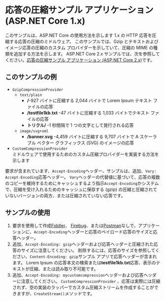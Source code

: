 # <a name="response-compression-sample-application-aspnet-core-1x"></a>応答の圧縮サンプル アプリケーション (ASP.NET Core 1.x)

このサンプルは、ASP.NET Core の使用方法を示します 1.x の HTTP 応答を圧縮する応答の圧縮のミドルウェア。 このサンプルでは、Gzip とテキストおよびイメージ応答の圧縮のカスタム プロバイダーを示していて、圧縮の MIME の種類を追加する方法を示します。 ASP.NET Core 2.x サンプルでは、次を参照してください。[応答の圧縮サンプル アプリケーション (ASP.NET Core 2.x)](https://github.com/aspnet/Docs/tree/master/aspnetcore/performance/response-compression/samples/2.x)です。

## <a name="examples-in-this-sample"></a>このサンプルの例
* `GzipCompressionProvider`
  * `text/plain`
    * **/**-927 バイトに圧縮する 2,044 バイトで Lorem Ipsum テキスト ファイルの応答
    * **/testfile1kb.txt** -47 バイトに圧縮する 1,033 バイトでテキスト ファイルの応答
    * **トリクル/** -1 秒間隔で 1 つの文字として発行される応答 
  * `image/svg+xml`
    * **/banner.svg** -4,459 バイトに圧縮する 9,707 バイトで A スケーラブル ベクター グラフィックス (SVG) のイメージの応答
* `CustomCompressionProvider`<br>ミドルウェアで使用するためのカスタム圧縮プロバイダーを実装する方法を示します

要求が含まれています、`Accept-Encoding`ヘッダー、サンプルは、追加、`Vary: Accept-Encoding`応答ヘッダー。 `Vary`ヘッダーの代替値に基づいて、応答の複数のコピーを維持するためにキャッシュするよう指示`Accept-Encoding`かシステムで、圧縮を受け入れるためのキャッシュに保存する (gzip) の圧縮と圧縮されていないバージョンの両方、または圧縮されていない応答です。

## <a name="using-the-sample"></a>サンプルの使用
1. 要求を使用して作成[Fiddler](http://www.telerik.com/fiddler)、 [Firebug](http://getfirebug.com/)、または[Postman](https://www.getpostman.com/)なしで、アプリケーションに、`Accept-Encoding`ヘッダーと応答のペイロード応答のサイズと応答ヘッダー。
2. 追加、`Accept-Encoding: gzip`ヘッダーおよび応答ヘッダーと圧縮された応答のサイズに注意してください。 削除するには、応答のサイズを参照してください、`Content-Encoding: gzip`サンプル アプリで応答ヘッダーが含まれます。 Lorem Ipsum の応答本文の検索または**testfile1kb.txt**応答、表示のテキストが圧縮、または読み取り不可能です。
3. 追加、`Accept-Encoding: mycustomcompression`ヘッダーおよび応答ヘッダーに注意してください。 `CustomCompressionProvider` 、応答は実際には圧縮されず、空の実装のラッパーでカスタム圧縮ストリームを作成することができますが、`CreateStream()`メソッドです。
